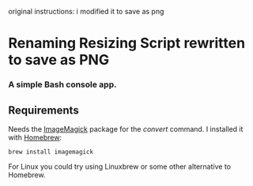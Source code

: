 original instructions: i modified it to save as png

# Renaming Resizing Script rewritten to save as PNG 

### A simple Bash console app.

## Requirements
Needs the [ImageMagick](https://www.imagemagick.org/script/index.php) package for the <i>convert</i> command. I installed it with [Homebrew](https://brew.sh/):

```
brew install imagemagick
```

For Linux you could try using Linuxbrew or some other alternative to Homebrew.



